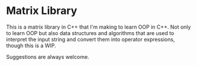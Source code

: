 # Matrix Library

This is a matrix library in C++ that I'm making to learn OOP in C++.
Not only to learn OOP but also data structures and algorithms that are used to interpret the input string and convert them into operator expressions, though this is a WIP.

Suggestions are always welcome.